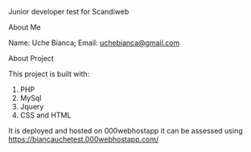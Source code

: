 
Junior developer test for Scandiweb

  
About Me

Name: Uche Bianca;
Email: uchebianca@gmail.com


About Project

This project is built with:
1. PHP
2. MySql
3. Jquery
4. CSS and HTML

It is deployed and hosted on 000webhostapp
it can be assessed using 
https://biancauchetest.000webhostapp.com/
